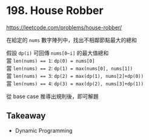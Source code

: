 # 198. House Robber

<https://leetcode.com/problems/house-robber/>

在給定的 `nums` 數字陣列中，找出不相鄰節點最大的總和

假設 `dp(i)` 可回傳 `nums[0~i]` 的最大值總和  
當 `len(nums) == 1`: `dp(0) = nums[0]`  
當 `len(nums) == 2`: `dp(1) = max(nums[0], nums[1])`  
當 `len(nums) == 3`: `dp(2) = max(dp(1), nums[2]+dp(0))`  
當 `len(nums) == 4`: `dp(3) = max(dp(2), nums[3]+dp(1))`  

從 base case 推導出規則後，即可解題

## Takeaway

- Dynamic Programming
